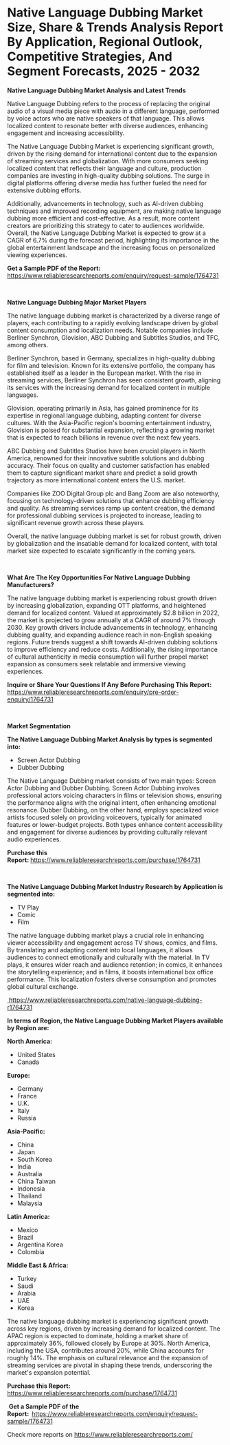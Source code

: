 <p><h1>Native Language Dubbing Market Size, Share & Trends Analysis Report By Application, Regional Outlook, Competitive Strategies, And Segment Forecasts, 2025 - 2032</h1></p><p><strong>Native Language Dubbing Market Analysis and Latest Trends</strong></p>
<p><p>Native Language Dubbing refers to the process of replacing the original audio of a visual media piece with audio in a different language, performed by voice actors who are native speakers of that language. This allows localized content to resonate better with diverse audiences, enhancing engagement and increasing accessibility.</p><p>The Native Language Dubbing Market is experiencing significant growth, driven by the rising demand for international content due to the expansion of streaming services and globalization. With more consumers seeking localized content that reflects their language and culture, production companies are investing in high-quality dubbing solutions. The surge in digital platforms offering diverse media has further fueled the need for extensive dubbing efforts.</p><p>Additionally, advancements in technology, such as AI-driven dubbing techniques and improved recording equipment, are making native language dubbing more efficient and cost-effective. As a result, more content creators are prioritizing this strategy to cater to audiences worldwide. Overall, the Native Language Dubbing Market is expected to grow at a CAGR of 6.7% during the forecast period, highlighting its importance in the global entertainment landscape and the increasing focus on personalized viewing experiences.</p></p>
<p><strong>Get a Sample PDF of the Report:&nbsp;</strong> <a href="https://www.reliableresearchreports.com/enquiry/request-sample/1764731?utm_campaign=102&utm_medium=2&utm_source=Github&utm_content=ia&utm_term=11032025&utm_id=native-language-dubbing">https://www.reliableresearchreports.com/enquiry/request-sample/1764731</a></p>
<p>&nbsp;</p>
<p><strong>Native Language Dubbing Major Market Players</strong></p>
<p><p>The native language dubbing market is characterized by a diverse range of players, each contributing to a rapidly evolving landscape driven by global content consumption and localization needs. Notable companies include Berliner Synchron, Glovision, ABC Dubbing and Subtitles Studios, and TFC, among others.</p><p>Berliner Synchron, based in Germany, specializes in high-quality dubbing for film and television. Known for its extensive portfolio, the company has established itself as a leader in the European market. With the rise in streaming services, Berliner Synchron has seen consistent growth, aligning its services with the increasing demand for localized content in multiple languages.</p><p>Glovision, operating primarily in Asia, has gained prominence for its expertise in regional language dubbing, adapting content for diverse cultures. With the Asia-Pacific region's booming entertainment industry, Glovision is poised for substantial expansion, reflecting a growing market that is expected to reach billions in revenue over the next few years.</p><p>ABC Dubbing and Subtitles Studios have been crucial players in North America, renowned for their innovative subtitle solutions and dubbing accuracy. Their focus on quality and customer satisfaction has enabled them to capture significant market share and predict a solid growth trajectory as more international content enters the U.S. market.</p><p>Companies like ZOO Digital Group plc and Bang Zoom are also noteworthy, focusing on technology-driven solutions that enhance dubbing efficiency and quality. As streaming services ramp up content creation, the demand for professional dubbing services is projected to increase, leading to significant revenue growth across these players.</p><p>Overall, the native language dubbing market is set for robust growth, driven by globalization and the insatiable demand for localized content, with total market size expected to escalate significantly in the coming years.</p></p>
<p>&nbsp;</p>
<p><strong>What Are The Key Opportunities For Native Language Dubbing Manufacturers?</strong></p>
<p><p>The native language dubbing market is experiencing robust growth driven by increasing globalization, expanding OTT platforms, and heightened demand for localized content. Valued at approximately $2.8 billion in 2022, the market is projected to grow annually at a CAGR of around 7% through 2030. Key growth drivers include advancements in technology, enhancing dubbing quality, and expanding audience reach in non-English speaking regions. Future trends suggest a shift towards AI-driven dubbing solutions to improve efficiency and reduce costs. Additionally, the rising importance of cultural authenticity in media consumption will further propel market expansion as consumers seek relatable and immersive viewing experiences.</p></p>
<p><strong>Inquire or Share Your Questions If Any Before Purchasing This Report:</strong> <a href="https://www.reliableresearchreports.com/enquiry/pre-order-enquiry/1764731?utm_campaign=102&utm_medium=2&utm_source=Github&utm_content=ia&utm_term=11032025&utm_id=native-language-dubbing">https://www.reliableresearchreports.com/enquiry/pre-order-enquiry/1764731</a></p>
<p>&nbsp;</p>
<p><strong>Market Segmentation</strong></p>
<p><strong>The Native Language Dubbing Market Analysis by types is segmented into:</strong></p>
<p><ul><li>Screen Actor Dubbing</li><li>Dubber Dubbing</li></ul></p>
<p><p>The Native Language Dubbing market consists of two main types: Screen Actor Dubbing and Dubber Dubbing. Screen Actor Dubbing involves professional actors voicing characters in films or television shows, ensuring the performance aligns with the original intent, often enhancing emotional resonance. Dubber Dubbing, on the other hand, employs specialized voice artists focused solely on providing voiceovers, typically for animated features or lower-budget projects. Both types enhance content accessibility and engagement for diverse audiences by providing culturally relevant audio experiences.</p></p>
<p><strong>Purchase this Report:&nbsp;</strong><a href="https://www.reliableresearchreports.com/purchase/1764731?utm_campaign=102&utm_medium=2&utm_source=Github&utm_content=ia&utm_term=11032025&utm_id=native-language-dubbing">https://www.reliableresearchreports.com/purchase/1764731</a></p>
<p>&nbsp;</p>
<p><strong>The Native Language Dubbing Market Industry Research by Application is segmented into:</strong></p>
<p><ul><li>TV Play</li><li>Comic</li><li>Film</li></ul></p>
<p><p>The native language dubbing market plays a crucial role in enhancing viewer accessibility and engagement across TV shows, comics, and films. By translating and adapting content into local languages, it allows audiences to connect emotionally and culturally with the material. In TV plays, it ensures wider reach and audience retention; in comics, it enhances the storytelling experience; and in films, it boosts international box office performance. This localization fosters diverse consumption and promotes global cultural exchange.</p></p>
<p><a href="https://www.reliableresearchreports.com/native-language-dubbing-r1764731?utm_campaign=102&utm_medium=2&utm_source=Github&utm_content=ia&utm_term=11032025&utm_id=native-language-dubbing">&nbsp;https://www.reliableresearchreports.com/native-language-dubbing-r1764731</a></p>
<p><strong>In terms of Region, the Native Language Dubbing Market Players available by Region are:</strong></p>
<p>
    <p> <strong> North America: </strong>
        <ul>
            <li>United States</li>
            <li>Canada</li>
        </ul>
        </p> 
    <p> <strong> Europe: </strong>
        <ul>
            <li>Germany</li>
            <li>France</li>
            <li>U.K.</li>
            <li>Italy</li>
            <li>Russia</li>
        </ul>
        </p> 
    <p> <strong> Asia-Pacific: </strong>
        <ul>
            <li>China</li>
            <li>Japan</li>
            <li>South Korea</li>
            <li>India</li>
            <li>Australia</li>
            <li>China Taiwan</li>
            <li>Indonesia</li>
            <li>Thailand</li>
            <li>Malaysia</li>
        </ul>
        </p> 
    <p> <strong> Latin America: </strong>
        <ul>
            <li>Mexico</li>
            <li>Brazil</li>
            <li>Argentina Korea</li>
            <li>Colombia</li>
        </ul>
        </p> 
    <p> <strong> Middle East & Africa: </strong>
        <ul>
            <li>Turkey</li>
            <li>Saudi</li>
            <li>Arabia</li>
            <li>UAE</li>
            <li>Korea</li>
        </ul>
    </p>
    </p>
<p><p>The native language dubbing market is experiencing significant growth across key regions, driven by increasing demand for localized content. The APAC region is expected to dominate, holding a market share of approximately 36%, followed closely by Europe at 30%. North America, including the USA, contributes around 20%, while China accounts for roughly 14%. The emphasis on cultural relevance and the expansion of streaming services are pivotal in shaping these trends, underscoring the market's expansion potential.</p></p>
<p><strong>Purchase this Report: </strong><a href="https://www.reliableresearchreports.com/purchase/1764731?utm_campaign=102&utm_medium=2&utm_source=Github&utm_content=ia&utm_term=11032025&utm_id=native-language-dubbing">https://www.reliableresearchreports.com/purchase/1764731</a></p>
<p>&nbsp;<strong>Get a Sample PDF of the Report:&nbsp;&nbsp;</strong><a href="https://www.reliableresearchreports.com/enquiry/request-sample/1764731?utm_campaign=102&utm_medium=2&utm_source=Github&utm_content=ia&utm_term=11032025&utm_id=native-language-dubbing">https://www.reliableresearchreports.com/enquiry/request-sample/1764731</a></p>
<p><strong></strong></p>
<p>Check more reports on <a href="https://www.reliableresearchreports.com/?utm_campaign=102&utm_medium=2&utm_source=Github&utm_content=ia&utm_term=11032025&utm_id=native-language-dubbing">https://www.reliableresearchreports.com/</a></p>